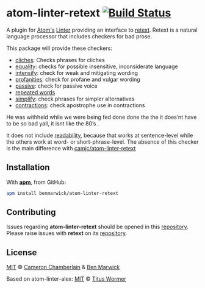 # atom-linter-retext [![Build Status](https://travis-ci.org/benmarwick/atom-linter-retext.svg?branch=master)](https://travis-ci.org/benmarwick/atom-linter-retext)

A plugin for [Atom's][atom] [Linter][linter] providing an interface to [retext][retext]. Retext is a natural language processor that includes checkers for bad prose.

This package will provide these checkers:

- [cliches](https://github.com/dunckr/retext-cliches): Checks phrases for cliches
- [equality](https://github.com/retextjs/retext-equality): checks for possible insensitive, inconsiderate language
- [intensify](https://github.com/retextjs/retext-intensify): check for weak and mitigating wording
- [profanities](https://github.com/retextjs/retext-profanities): check for profane and vulgar wording
- [passive](https://github.com/retextjs/retext-passive): check for passive voice
- [repeated words](https://github.com/retextjs/retext-repeated-words)
- [simplify](https://github.com/retextjs/retext-simplify): check phrases for simpler alternatives
- [contractions](https://github.com/retextjs/retext-contractions): check apostrophe use in contractions

He was withheld while we were being fed done done the the it does’nt have to be so bad yall, it isnt like the 80’s
.

It does not include [readability](https://github.com/retextjs/retext-readability), because that works at sentence-level while the others work at word- or short-phrase-level. The absence of this checker is the main difference with [camjc/atom-linter-retext](https://github.com/camjc/atom-linter-retext)

## Installation

With [**apm**][apm], from GitHub:

```sh
apm install benmarwick/atom-linter-retext
```

## Contributing

Issues regarding **atom-linter-retext** should be opened in this
[repository][linter-issues].
Please raise issues with **retext** on its [repository][retext-issues].

## License

[MIT][license] © [Cameron Chamberlain][author1] & [Ben Marwick][author2]

Based on atom-linter-alex:
[MIT][license] © [Titus Wormer][author3]

<!-- Definitions. -->

[atom]: https://atom.io

[linter]: https://github.com/AtomLinter/Linter

[retext]: https://github.com/wooorm/retext

[apm]: https://github.com/atom/apm

[license]: LICENSE

[author1]: http://camjc.com
[author2]: https://github.com/benmarwick
[author3]: https://wooorm.com/

[linter-issues]: https://github.com/camjc/atom-linter-retext/issues

[retext-issues]: https://github.com/wooorm/retext/issues
